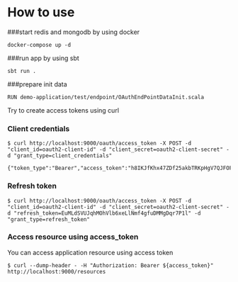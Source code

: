 # How to use


 ###start redis and mongodb by using docker
    
    docker-compose up -d
 
 ###run app by using sbt
    
    sbt run .
    
###prepare init data

```
RUN demo-application/test/endpoint/OAuthEndPointDataInit.scala
```
 
Try to create access tokens using curl

### Client credentials

```
$ curl http://localhost:9000/oauth/access_token -X POST -d "client_id=oauth2-client-id" -d "client_secret=oauth2-client-secret" -d "grant_type=client_credentials"
```
   
```
{"token_type":"Bearer","access_token":"h8IKJfKhx47ZDf25akbTRKpHgV7QJFOFEpQcJqsv","expires_in":3600,"refresh_token":"g8OBI0IMXKleE99R9JxWg3JGanq7uPGzuDQ9Chnt"}
```

### Refresh token

```
$ curl http://localhost:9000/oauth/access_token -X POST -d "client_id=oauth2-client-id" -d "client_secret=oauth2-client-secret" -d "refresh_token=EuMLdSVUJqhMOhVlb6xeLlNmf4gfuDMMgDqr7P1l" -d "grant_type=refresh_token"
```

### Access resource using access_token

You can access application resource using access token

```
$ curl --dump-header - -H "Authorization: Bearer ${access_token}" http://localhost:9000/resources
```